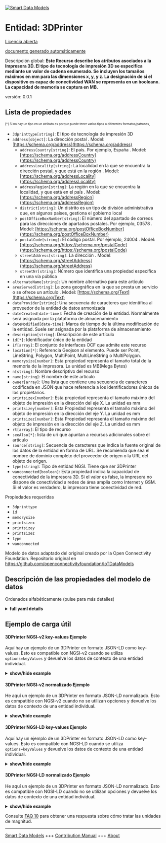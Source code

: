 <!-- 10-Header -->    
[![Smart Data Models](https://smartdatamodels.org/wp-content/uploads/2022/01/SmartDataModels_logo.png "Logo")](https://smartdatamodels.org)    
Entidad: 3DPrinter    
==================<!-- /10-Header -->    
<!-- 15-License -->    
[Licencia abierta](https://github.com/smart-data-models//dataModel.OCF/blob/master/3DPrinter/LICENSE.md)    
[documento generado automáticamente](https://docs.google.com/presentation/d/e/2PACX-1vTs-Ng5dIAwkg91oTTUdt8ua7woBXhPnwavZ0FxgR8BsAI_Ek3C5q97Nd94HS8KhP-r_quD4H0fgyt3/pub?start=false&loop=false&delayms=3000#slide=id.gb715ace035_0_60)    
<!-- /15-License -->    
<!-- 20-Description -->    
Descripción global: **Este Recurso describe los atributos asociados a la Impresora 3D. El tipo de tecnología de impresión 3D se especifica mediante un valor de cadena enumerado. Se incluyen los tamaños máximos en mm para las dimensiones x, y, y z. La designación de si el dispositivo es capaz de conectividad WAN se representa en un booleano. La capacidad de memoria se captura en MB.**    
versión: 0.0.1    
<!-- /20-Description -->    
<!-- 30-PropertiesList -->    
## Lista de propiedades    
<sup><sub>[*] Si no hay un tipo en un atributo es porque puede tener varios tipos o diferentes formatos/patrones</sub></sup>.    
- `3dprinttype[string]`: El tipo de tecnología de impresión 3D  - `address[object]`: La dirección postal  . Model: [https://schema.org/address](https://schema.org/address)	- `addressCountry[string]`: El país. Por ejemplo, España  . Model: [https://schema.org/addressCountry](https://schema.org/addressCountry)    
	- `addressLocality[string]`: La localidad en la que se encuentra la dirección postal, y que está en la región  . Model: [https://schema.org/addressLocality](https://schema.org/addressLocality)    
	- `addressRegion[string]`: La región en la que se encuentra la localidad, y que está en el país  . Model: [https://schema.org/addressRegion](https://schema.org/addressRegion)    
	- `district[string]`: Un distrito es un tipo de división administrativa que, en algunos países, gestiona el gobierno local      
	- `postOfficeBoxNumber[string]`: El número del apartado de correos para las direcciones de apartados postales. Por ejemplo, 03578  . Model: [https://schema.org/postOfficeBoxNumber](https://schema.org/postOfficeBoxNumber)    
	- `postalCode[string]`: El código postal. Por ejemplo, 24004  . Model: [https://schema.org/https://schema.org/postalCode](https://schema.org/https://schema.org/postalCode)    
	- `streetAddress[string]`: La dirección  . Model: [https://schema.org/streetAddress](https://schema.org/streetAddress)    
	- `streetNr[string]`: Número que identifica una propiedad específica en una vía pública      
- `alternateName[string]`: Un nombre alternativo para este artículo  - `areaServed[string]`: La zona geográfica en la que se presta un servicio o se ofrece un artículo  . Model: [https://schema.org/Text](https://schema.org/Text)- `dataProvider[string]`: Una secuencia de caracteres que identifica al proveedor de la entidad de datos armonizada  - `dateCreated[date-time]`: Fecha de creación de la entidad. Normalmente será asignada por la plataforma de almacenamiento  - `dateModified[date-time]`: Marca de tiempo de la última modificación de la entidad. Suele ser asignada por la plataforma de almacenamiento  - `description[string]`: Descripción de este artículo  - `id[*]`: Identificador único de la entidad  - `if[array]`: El conjunto de interfaces OCF que admite este recurso  - `location[*]`: Referencia Geojson al elemento. Puede ser Point, LineString, Polygon, MultiPoint, MultiLineString o MultiPolygon.  - `memorysize[number]`: Esta propiedad representa el tamaño total de la memoria de la impresora. La unidad es MB(Mega Bytes)  - `n[string]`: Nombre descriptivo del recurso  - `name[string]`: El nombre de este artículo  - `owner[array]`: Una lista que contiene una secuencia de caracteres codificada en JSON que hace referencia a los identificadores únicos de los propietarios.  - `printsizex[number]`: Esta propiedad representa el tamaño máximo del objeto de impresión en la dirección del eje X. La unidad es mm  - `printsizey[number]`: Esta Propiedad representa el tamaño máximo del objeto de impresión en la dirección del eje Y. La unidad es mm  - `printsizez[number]`: Esta Propiedad representa el tamaño máximo del objeto de impresión en la dirección del eje Z. La unidad es mm  - `rt[array]`: El tipo de recurso  - `seeAlso[*]`: lista de uri que apuntan a recursos adicionales sobre el artículo  - `source[string]`: Secuencia de caracteres que indica la fuente original de los datos de la entidad en forma de URL. Se recomienda que sea el nombre de dominio completo del proveedor de origen o la URL del objeto de origen.  - `type[string]`: Tipo de entidad NGSI. Tiene que ser 3DPrinter  - `wanconnected[boolean]`: Esta propiedad indica la capacidad de conectividad de la impresora 3D. Si el valor es false, la impresora no dispone de conectividad a redes de área amplia como Internet y GSM. Si el valor es verdadero, la impresora tiene conectividad de red.  <!-- /30-PropertiesList -->    
<!-- 35-RequiredProperties -->    
Propiedades requeridas    
- `3dprinttype`  - `id`  - `memorysize`  - `printsizex`  - `printsizey`  - `printsizez`  - `type`  - `wanconnected`  <!-- /35-RequiredProperties -->    
<!-- 40-RequiredProperties -->    
Modelo de datos adaptado del original creado por la Open Connectivity Foundation. Repositorio original en https://github.com/openconnectivityfoundation/IoTDataModels    
<!-- /40-RequiredProperties -->    
<!-- 50-DataModelHeader -->    
## Descripción de las propiedades del modelo de datos    
Ordenados alfabéticamente (pulse para más detalles)    
<!-- /50-DataModelHeader -->    
<!-- 60-ModelYaml -->    
<details><summary><strong>full yaml details</strong></summary>      
```yaml    
3DPrinter:      
  description: 'This Resource describes the attributes associated with 3D Printer. The type of 3D printing technology is specified by an enumerated string value. The maximum sizes in mm are included for the x, y, and z dimensions. A designation of whether the device is capable of WAN connectivity is represented in a boolean. The memory capacity is captured in MB.'      
  properties:      
    3dprinttype:      
      description: The type of 3D printing technology      
      enum:      
        - Fused Filament Fabrication      
        - Fused Deposition Modeling      
        - Digital Light Processing      
        - Powder Bed & inkjet head 3D Printing      
        - Photopolymer Jetting Technology      
        - Laminated Object Manufacturing      
        - Stereolithography Apparatus      
        - Selective Laser Sintering      
        - Unknown      
      readOnly: true      
      type: string      
      x-ngsi:      
        type: Property      
    address:      
      description: The mailing address      
      properties:      
        addressCountry:      
          description: 'The country. For example, Spain'      
          type: string      
          x-ngsi:      
            model: https://schema.org/addressCountry      
            type: Property      
        addressLocality:      
          description: 'The locality in which the street address is, and which is in the region'      
          type: string      
          x-ngsi:      
            model: https://schema.org/addressLocality      
            type: Property      
        addressRegion:      
          description: 'The region in which the locality is, and which is in the country'      
          type: string      
          x-ngsi:      
            model: https://schema.org/addressRegion      
            type: Property      
        district:      
          description: 'A district is a type of administrative division that, in some countries, is managed by the local government'      
          type: string      
          x-ngsi:      
            type: Property      
        postOfficeBoxNumber:      
          description: 'The post office box number for PO box addresses. For example, 03578'      
          type: string      
          x-ngsi:      
            model: https://schema.org/postOfficeBoxNumber      
            type: Property      
        postalCode:      
          description: 'The postal code. For example, 24004'      
          type: string      
          x-ngsi:      
            model: https://schema.org/https://schema.org/postalCode      
            type: Property      
        streetAddress:      
          description: The street address      
          type: string      
          x-ngsi:      
            model: https://schema.org/streetAddress      
            type: Property      
        streetNr:      
          description: Number identifying a specific property on a public street      
          type: string      
          x-ngsi:      
            type: Property      
      type: object      
      x-ngsi:      
        model: https://schema.org/address      
        type: Property      
    alternateName:      
      description: An alternative name for this item      
      type: string      
      x-ngsi:      
        type: Property      
    areaServed:      
      description: The geographic area where a service or offered item is provided      
      type: string      
      x-ngsi:      
        model: https://schema.org/Text      
        type: Property      
    dataProvider:      
      description: A sequence of characters identifying the provider of the harmonised data entity      
      type: string      
      x-ngsi:      
        type: Property      
    dateCreated:      
      description: Entity creation timestamp. This will usually be allocated by the storage platform      
      format: date-time      
      type: string      
      x-ngsi:      
        type: Property      
    dateModified:      
      description: Timestamp of the last modification of the entity. This will usually be allocated by the storage platform      
      format: date-time      
      type: string      
      x-ngsi:      
        type: Property      
    description:      
      description: A description of this item      
      type: string      
      x-ngsi:      
        type: Property      
    id:      
      anyOf:      
        - description: Identifier format of any NGSI entity      
          maxLength: 256      
          minLength: 1      
          pattern: ^[\w\-\.\{\}\$\+\*\[\]`|~^@!,:\\]+$      
          type: string      
          x-ngsi:      
            type: Property      
        - description: Identifier format of any NGSI entity      
          format: uri      
          type: string      
          x-ngsi:      
            type: Property      
      description: Unique identifier of the entity      
      x-ngsi:      
        type: Property      
    if:      
      description: The OCF Interface set supported by this Resource      
      items:      
        enum:      
          - oic.if.r      
          - oic.if.baseline      
        type: string      
      minItems: 2      
      readOnly: true      
      type: array      
      uniqueItems: true      
      x-ngsi:      
        type: Property      
    location:      
      description: 'Geojson reference to the item. It can be Point, LineString, Polygon, MultiPoint, MultiLineString or MultiPolygon'      
      oneOf:      
        - description: Geojson reference to the item. Point      
          properties:      
            bbox:      
              items:      
                type: number      
              minItems: 4      
              type: array      
            coordinates:      
              items:      
                type: number      
              minItems: 2      
              type: array      
            type:      
              enum:      
                - Point      
              type: string      
          required:      
            - type      
            - coordinates      
          title: GeoJSON Point      
          type: object      
          x-ngsi:      
            type: GeoProperty      
        - description: Geojson reference to the item. LineString      
          properties:      
            bbox:      
              items:      
                type: number      
              minItems: 4      
              type: array      
            coordinates:      
              items:      
                items:      
                  type: number      
                minItems: 2      
                type: array      
              minItems: 2      
              type: array      
            type:      
              enum:      
                - LineString      
              type: string      
          required:      
            - type      
            - coordinates      
          title: GeoJSON LineString      
          type: object      
          x-ngsi:      
            type: GeoProperty      
        - description: Geojson reference to the item. Polygon      
          properties:      
            bbox:      
              items:      
                type: number      
              minItems: 4      
              type: array      
            coordinates:      
              items:      
                items:      
                  items:      
                    type: number      
                  minItems: 2      
                  type: array      
                minItems: 4      
                type: array      
              type: array      
            type:      
              enum:      
                - Polygon      
              type: string      
          required:      
            - type      
            - coordinates      
          title: GeoJSON Polygon      
          type: object      
          x-ngsi:      
            type: GeoProperty      
        - description: Geojson reference to the item. MultiPoint      
          properties:      
            bbox:      
              items:      
                type: number      
              minItems: 4      
              type: array      
            coordinates:      
              items:      
                items:      
                  type: number      
                minItems: 2      
                type: array      
              type: array      
            type:      
              enum:      
                - MultiPoint      
              type: string      
          required:      
            - type      
            - coordinates      
          title: GeoJSON MultiPoint      
          type: object      
          x-ngsi:      
            type: GeoProperty      
        - description: Geojson reference to the item. MultiLineString      
          properties:      
            bbox:      
              items:      
                type: number      
              minItems: 4      
              type: array      
            coordinates:      
              items:      
                items:      
                  items:      
                    type: number      
                  minItems: 2      
                  type: array      
                minItems: 2      
                type: array      
              type: array      
            type:      
              enum:      
                - MultiLineString      
              type: string      
          required:      
            - type      
            - coordinates      
          title: GeoJSON MultiLineString      
          type: object      
          x-ngsi:      
            type: GeoProperty      
        - description: Geojson reference to the item. MultiLineString      
          properties:      
            bbox:      
              items:      
                type: number      
              minItems: 4      
              type: array      
            coordinates:      
              items:      
                items:      
                  items:      
                    items:      
                      type: number      
                    minItems: 2      
                    type: array      
                  minItems: 4      
                  type: array      
                type: array      
              type: array      
            type:      
              enum:      
                - MultiPolygon      
              type: string      
          required:      
            - type      
            - coordinates      
          title: GeoJSON MultiPolygon      
          type: object      
          x-ngsi:      
            type: GeoProperty      
      x-ngsi:      
        type: GeoProperty      
    memorysize:      
      description: This Property represents the total memory size of the printer. The unit is MB(Mega Bytes)      
      readOnly: true      
      type: number      
      x-ngsi:      
        type: Property      
    n:      
      description: Friendly name of the Resource      
      maxLength: 64      
      readOnly: true      
      type: string      
      x-ngsi:      
        type: Property      
    name:      
      description: The name of this item      
      type: string      
      x-ngsi:      
        type: Property      
    owner:      
      description: A List containing a JSON encoded sequence of characters referencing the unique Ids of the owner(s)      
      items:      
        anyOf:      
          - description: Identifier format of any NGSI entity      
            maxLength: 256      
            minLength: 1      
            pattern: ^[\w\-\.\{\}\$\+\*\[\]`|~^@!,:\\]+$      
            type: string      
            x-ngsi:      
              type: Property      
          - description: Identifier format of any NGSI entity      
            format: uri      
            type: string      
            x-ngsi:      
              type: Property      
        description: Unique identifier of the entity      
        x-ngsi:      
          type: Property      
      type: array      
      x-ngsi:      
        type: Property      
    printsizex:      
      description: This Property represents the maximum size of printing object in the direction of X-axis. The unit is mm      
      readOnly: true      
      type: number      
      x-ngsi:      
        type: Property      
    printsizey:      
      description: This Property represents the maximum size of printing object in the direction of Y-axis. The unit is mm      
      readOnly: true      
      type: number      
      x-ngsi:      
        type: Property      
    printsizez:      
      description: This Property represents the maximum size of printing object in the direction of Z-axis. The unit is mm      
      readOnly: true      
      type: number      
      x-ngsi:      
        type: Property      
    rt:      
      description: The Resource Type      
      items:      
        enum:      
          - oic.r.printer.3d      
        maxLength: 64      
        type: string      
      minItems: 1      
      readOnly: true      
      type: array      
      uniqueItems: true      
      x-ngsi:      
        type: Property      
    seeAlso:      
      description: list of uri pointing to additional resources about the item      
      oneOf:      
        - items:      
            format: uri      
            type: string      
          minItems: 1      
          type: array      
        - format: uri      
          type: string      
      x-ngsi:      
        type: Property      
    source:      
      description: 'A sequence of characters giving the original source of the entity data as a URL. Recommended to be the fully qualified domain name of the source provider, or the URL to the source object'      
      type: string      
      x-ngsi:      
        type: Property      
    type:      
      description: NGSI entity type. It has to be 3DPrinter      
      enum:      
        - 3DPrinter      
      type: string      
      x-ngsi:      
        type: Property      
    wanconnected:      
      description: 'This Property indicates the connectivity capability of the 3D printer. If the value is false, the printer does not have network facility to Wide Area Network such as internet and GSM. If the value is true, the printer has network connectivity'      
      readOnly: true      
      type: boolean      
      x-ngsi:      
        type: Property      
  required:      
    - 3dprinttype      
    - printsizex      
    - printsizey      
    - printsizez      
    - wanconnected      
    - memorysize      
    - id      
    - type      
  type: object      
  x-derived-from: https://raw.githubusercontent.com/openconnectivityfoundation/IoTDataModels/master/3DPrinterResURI.swagger.json      
  x-disclaimer: 'Redistribution and use in source and binary forms, with or without modification, are permitted  provided that the license conditions are met. Copyleft (c) 2022 Contributors to Smart Data Models Program'      
  x-license-url: https://github.com/smart-data-models/dataModel.OCF/blob/master/3DPrinter/LICENSE.md      
  x-model-schema: https://smart-data-models.github.io/dataModel.OCF/3DPrinter/schema.json      
  x-model-tags: OCF      
  x-version: 0.0.1      
```    
</details>      
<!-- /60-ModelYaml -->    
<!-- 70-MiddleNotes -->    
<!-- /70-MiddleNotes -->    
<!-- 80-Examples -->    
## Ejemplo de carga útil    
#### 3DPrinter NGSI-v2 key-values Ejemplo    
Aquí hay un ejemplo de un 3DPrinter en formato JSON-LD como key-values. Esto es compatible con NGSI-v2 cuando se utiliza `options=keyValues` y devuelve los datos de contexto de una entidad individual.    
<details><summary><strong>show/hide example</strong></summary>      
```json  
{  
  "id": "urn:ngsi-ld:3DPrinter:id:KCVX:35224692",  
  "dateCreated": "1982-11-04T23:54:34Z",  
  "dateModified": "1971-11-12T21:21:33Z",  
  "source": "Blood poor value boy financial education. Vote kid finally arm onto.",  
  "name": "Sit that listen. Offer entire discuss full quality detail. Gener",  
  "alternateName": "List unit join key factor amount. List sense raise dream. Important writer their get itself value bag.",  
  "description": "Name ball to gun section surface every. Audience light science dinner mother bar involve.",  
  "dataProvider": "Run page report after",  
  "owner": [  
    "urn:ngsi-ld:3DPrinter:items:EHSC:91826821",  
    "urn:ngsi-ld:3DPrinter:items:WAEO:96901911"  
  ],  
  "seeAlso": [  
    "urn:ngsi-ld:3DPrinter:items:PIFJ:54891254"  
  ],  
  "location": {  
    "type": "Point",  
    "coordinates": [  
      68.5908185,  
      -168.209783  
    ]  
  },  
  "address": {  
    "streetAddress": "Indeed concern society team change. Election maybe stage pattern summer out. Want hand when score listen again.",  
    "addressLocality": "Find career old on iss",  
    "addressRegion": "Hot ahead mother side. Painting industry case those. Long hospital cell.",  
    "addressCountry": "Realize station story. Friend our away model specific. Than different certain other.",  
    "postalCode": "Son final staff. Change ball put require",  
    "postOfficeBoxNumber": "He city agency under bill short remain. Return sinc",  
    "streetNr": "Tell theory style century game thousand beyond. Her attack detail tonight either.",  
    "district": "Early nature ahead democratic."  
  },  
  "areaServed": "Sister line PM girl. Themselves especially about go task com",  
  "rt": [  
    "oic.r.printer.3d"  
  ],  
  "printsizey": 528.5,  
  "memorysize": 561.5,  
  "3dprinttype": "Photopolymer Jetting Technology",  
  "wanconnected": true,  
  "printsizex": 564.7,  
  "printsizez": 810.7,  
  "n": "Religious deal ",  
  "if": [  
    "oic.if.r",  
    "oic.if.baseline"  
  ],  
  "type": "3DPrinter"  
}  
```  
</details>    
#### 3DPrinter NGSI-v2 normalizado Ejemplo    
He aquí un ejemplo de un 3DPrinter en formato JSON-LD normalizado. Esto es compatible con NGSI-v2 cuando no se utilizan opciones y devuelve los datos de contexto de una entidad individual.    
<details><summary><strong>show/hide example</strong></summary>      
```json  
{  
  "id": "urn:ngsi-ld:3DPrinter:id:KCVX:35224692",  
  "dateCreated": {  
    "type": "DateTime",  
    "value": "1982-11-04T23:54:34Z"  
  },  
  "dateModified": {  
    "type": "DateTime",  
    "value": "1971-11-12T21:21:33Z"  
  },  
  "source": {  
    "type": "Text",  
    "value": "Blood poor value boy financial education. Vote kid finally arm onto."  
  },  
  "name": {  
    "type": "Text",  
    "value": "Sit that listen. Offer entire discuss full quality detail. Gener"  
  },  
  "alternateName": {  
    "type": "Text",  
    "value": "List unit join key factor amount. List sense raise dream. Important writer their get itself value bag."  
  },  
  "description": {  
    "type": "Text",  
    "value": "Name ball to gun section surface every. Audience light science dinner mother bar involve."  
  },  
  "dataProvider": {  
    "type": "Text",  
    "value": "Run page report after"  
  },  
  "owner": {  
    "type": "StructuredValue",  
    "value": [  
      "urn:ngsi-ld:3DPrinter:items:EHSC:91826821",  
      "urn:ngsi-ld:3DPrinter:items:WAEO:96901911"  
    ]  
  },  
  "seeAlso": {  
    "type": "StructuredValue",  
    "value": [  
      "urn:ngsi-ld:3DPrinter:items:PIFJ:54891254"  
    ]  
  },  
  "location": {  
    "type": "geo:json",  
    "value": {  
      "type": "Point",  
      "coordinates": [  
        68.5908185,  
        -168.209783  
      ]  
    }  
  },  
  "address": {  
    "type": "StructuredValue",  
    "value": {  
      "streetAddress": "Indeed concern society team change. Election maybe stage pattern summer out. Want hand when score listen again.",  
      "addressLocality": "Find career old on iss",  
      "addressRegion": "Hot ahead mother side. Painting industry case those. Long hospital cell.",  
      "addressCountry": "Realize station story. Friend our away model specific. Than different certain other.",  
      "postalCode": "Son final staff. Change ball put require",  
      "postOfficeBoxNumber": "He city agency under bill short remain. Return sinc",  
      "streetNr": "Tell theory style century game thousand beyond. Her attack detail tonight either.",  
      "district": "Early nature ahead democratic."  
    }  
  },  
  "areaServed": {  
    "type": "Text",  
    "value": "Sister line PM girl. Themselves especially about go task com"  
  },  
  "rt": {  
    "type": "StructuredValue",  
    "value": [  
      "oic.r.printer.3d"  
    ]  
  },  
  "printsizey": {  
    "type": "Number",  
    "value": 528.5  
  },  
  "memorysize": {  
    "type": "Number",  
    "value": 561.5  
  },  
  "3dprinttype": {  
    "type": "Text",  
    "value": "Photopolymer Jetting Technology"  
  },  
  "wanconnected": {  
    "type": "Boolean",  
    "value": true  
  },  
  "printsizex": {  
    "type": "Number",  
    "value": 564.7  
  },  
  "printsizez": {  
    "type": "Number",  
    "value": 810.7  
  },  
  "n": {  
    "type": "Text",  
    "value": "Religious deal "  
  },  
  "if": {  
    "type": "StructuredValue",  
    "value": [  
      "oic.if.r",  
      "oic.if.baseline"  
    ]  
  },  
  "type": "3DPrinter"  
}  
```  
</details>    
#### 3DPrinter NGSI-LD key-values Ejemplo    
Aquí hay un ejemplo de un 3DPrinter en formato JSON-LD como key-values. Esto es compatible con NGSI-LD cuando se utiliza `options=keyValues` y devuelve los datos de contexto de una entidad individual.    
<details><summary><strong>show/hide example</strong></summary>      
```json  
{  
  "id": "urn:ngsi-ld:3DPrinter:id:KCVX:35224692",  
  "dateCreated": "1982-11-04T23:54:34Z",  
  "dateModified": "1971-11-12T21:21:33Z",  
  "source": "Blood poor value boy financial education. Vote kid finally arm onto.",  
  "name": "Sit that listen. Offer entire discuss full quality detail. Gener",  
  "alternateName": "List unit join key factor amount. List sense raise dream. Important writer their get itself value bag.",  
  "description": "Name ball to gun section surface every. Audience light science dinner mother bar involve.",  
  "dataProvider": "Run page report after",  
  "owner": [  
    "urn:ngsi-ld:3DPrinter:items:EHSC:91826821",  
    "urn:ngsi-ld:3DPrinter:items:WAEO:96901911"  
  ],  
  "seeAlso": [  
    "urn:ngsi-ld:3DPrinter:items:PIFJ:54891254"  
  ],  
  "location": {  
    "type": "Point",  
    "coordinates": [  
      68.5908185,  
      -168.209783  
    ]  
  },  
  "address": {  
    "streetAddress": "Indeed concern society team change. Election maybe stage pattern summer out. Want hand when score listen again.",  
    "addressLocality": "Find career old on iss",  
    "addressRegion": "Hot ahead mother side. Painting industry case those. Long hospital cell.",  
    "addressCountry": "Realize station story. Friend our away model specific. Than different certain other.",  
    "postalCode": "Son final staff. Change ball put require",  
    "postOfficeBoxNumber": "He city agency under bill short remain. Return sinc",  
    "streetNr": "Tell theory style century game thousand beyond. Her attack detail tonight either.",  
    "district": "Early nature ahead democratic."  
  },  
  "areaServed": "Sister line PM girl. Themselves especially about go task com",  
  "rt": [  
    "oic.r.printer.3d"  
  ],  
  "printsizey": 528.5,  
  "memorysize": 561.5,  
  "3dprinttype": "Photopolymer Jetting Technology",  
  "wanconnected": true,  
  "printsizex": 564.7,  
  "printsizez": 810.7,  
  "n": "Religious deal ",  
  "if": [  
    "oic.if.r",  
    "oic.if.baseline"  
  ],  
  "type": "3DPrinter",  
  "@context": [  
    "https://smartdatamodels.org/context.jsonld"  
  ]  
}  
```  
</details>    
#### 3DPrinter NGSI-LD normalizado Ejemplo    
He aquí un ejemplo de un 3DPrinter en formato JSON-LD normalizado. Esto es compatible con NGSI-LD cuando no se utilizan opciones y devuelve los datos de contexto de una entidad individual.    
<details><summary><strong>show/hide example</strong></summary>      
```json  
{  
    "id": "urn:ngsi-ld:3DPrinter:id:KCVX:35224692",  
    "dateCreated": {  
        "type": "Property",  
        "value": {  
            "@type": "DateTime",  
            "@value": "1982-11-04T23:54:34Z"  
        }  
    },  
    "dateModified": {  
        "type": "Property",  
        "value": {  
            "@type": "DateTime",  
            "@value": "1971-11-12T21:21:33Z"  
        }  
    },  
    "source": {  
        "type": "Property",  
        "value": "Blood poor value boy financial education. Vote kid finally arm onto."  
    },  
    "name": {  
        "type": "Property",  
        "value": "Sit that listen. Offer entire discuss full quality detail. Gener"  
    },  
    "alternateName": {  
        "type": "Property",  
        "value": "List unit join key factor amount. List sense raise dream. Important writer their get itself value bag."  
    },  
    "description": {  
        "type": "Property",  
        "value": "Name ball to gun section surface every. Audience light science dinner mother bar involve."  
    },  
    "dataProvider": {  
        "type": "Property",  
        "value": "Run page report after"  
    },  
    "owner": {  
        "type": "Property",  
        "value": [  
            "urn:ngsi-ld:3DPrinter:items:EHSC:91826821",  
            "urn:ngsi-ld:3DPrinter:items:WAEO:96901911"  
        ]  
    },  
    "seeAlso": {  
        "type": "Property",  
        "value": [  
            "urn:ngsi-ld:3DPrinter:items:PIFJ:54891254"  
        ]  
    },  
    "location": {  
        "type": "GeoProperty",  
        "value": {  
            "type": "Point",  
            "coordinates": [  
                68.5908185,  
                -168.209783  
            ]  
        }  
    },  
    "address": {  
        "type": "Property",  
        "value": {  
            "streetAddress": "Indeed concern society team change. Election maybe stage pattern summer out. Want hand when score listen again.",  
            "addressLocality": "Find career old on iss",  
            "addressRegion": "Hot ahead mother side. Painting industry case those. Long hospital cell.",  
            "addressCountry": "Realize station story. Friend our away model specific. Than different certain other.",  
            "postalCode": "Son final staff. Change ball put require",  
            "postOfficeBoxNumber": "He city agency under bill short remain. Return sinc",  
            "streetNr": "Tell theory style century game thousand beyond. Her attack detail tonight either.",  
            "district": "Early nature ahead democratic."  
        }  
    },  
    "areaServed": {  
        "type": "Property",  
        "value": "Sister line PM girl. Themselves especially about go task com"  
    },  
    "rt": {  
        "type": "Property",  
        "value": [  
            "oic.r.printer.3d"  
        ]  
    },  
    "printsizey": {  
        "type": "Property",  
        "value": 528.5  
    },  
    "memorysize": {  
        "type": "Property",  
        "value": 561.5  
    },  
    "3dprinttype": {  
        "type": "Property",  
        "value": "Photopolymer Jetting Technology"  
    },  
    "wanconnected": {  
        "type": "Property",  
        "value": true  
    },  
    "printsizex": {  
        "type": "Property",  
        "value": 564.7  
    },  
    "printsizez": {  
        "type": "Property",  
        "value": 810.7  
    },  
    "n": {  
        "type": "Property",  
        "value": "Religious deal "  
    },  
    "if": {  
        "type": "Property",  
        "value": [  
            "oic.if.r",  
            "oic.if.baseline"  
        ]  
    },  
    "type": "3DPrinter",  
    "@context": [  
        "https://smartdatamodels.org/context.jsonld"  
    ]  
}  
```  
</details><!-- /80-Examples -->    
<!-- 90-FooterNotes -->    
<!-- /90-FooterNotes -->    
<!-- 95-Units -->    
Consulte [FAQ 10](https://smartdatamodels.org/index.php/faqs/) para obtener una respuesta sobre cómo tratar las unidades de magnitud.    
<!-- /95-Units -->    
<!-- 97-LastFooter -->    
---    
[Smart Data Models](https://smartdatamodels.org) +++ [Contribution Manual](https://bit.ly/contribution_manual) +++ [About](https://bit.ly/Introduction_SDM)<!-- /97-LastFooter -->    
